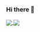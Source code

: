### Hi there 👋
<!--[![Nguyen Dinh Bac](https://github-readme-stats.vercel.app/api?username=bacnd&theme=merko&show_icons=true&hide=["contribs","prs"])](https://bacnd.github.io)
[![Top Langs](https://github-readme-stats.vercel.app/api/top-langs/?username=bacnd)](https://bacnd.github.io) -->
<a href="https://bacnd.github.io">
  <img align="center" src="https://github-readme-stats.vercel.app/api?username=bacnd&theme=default&show_icons=true&hide=['contribs','prs']" />
</a>
<a href="https://bacnd.github.io" style="margin-top: 20px;">
  <img align="center" src="https://github-readme-stats.vercel.app/api/top-langs/?username=bacnd&layout=compact" />
</a>


<!--
**bacnd/bacnd** is a ✨ _special_ ✨ repository because its `README.md` (this file) appears on your GitHub profile.

Here are some ideas to get you started:

- 🔭 I’m currently working on ...
- 🌱 I’m currently learning ...
- 👯 I’m looking to collaborate on ...
- 🤔 I’m looking for help with ...
- 💬 Ask me about ...
- 📫 How to reach me: ...
- 😄 Pronouns: ...
- ⚡ Fun fact: ...
-->
